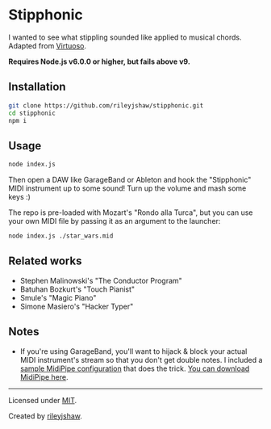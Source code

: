 Stipphonic
========

I wanted to see what stippling sounded like applied to musical chords. Adapted from [Virtuoso](https://github.com/rileyjshaw/virtuoso).

**Requires Node.js v6.0.0 or higher, but fails above v9.**

## Installation

```bash
git clone https://github.com/rileyjshaw/stipphonic.git
cd stipphonic
npm i
```

## Usage

```bash
node index.js
```

Then open a DAW like GarageBand or Ableton and hook the "Stipphonic" MIDI
instrument up to some sound! Turn up the volume and mash some keys :)

The repo is pre-loaded with Mozart's "Rondo alla Turca", but you can use your
own MIDI file by passing it as an argument to the launcher:

```bash
node index.js ./star_wars.mid
```

## Related works

 - Stephen Malinowski's "The Conductor Program"
 - Batuhan Bozkurt's "Touch Pianist"
 - Smule's "Magic Piano"
 - Simone Masiero's "Hacker Typer"

## Notes

 - If you're using GarageBand, you'll want to hijack & block your actual MIDI
 instrument's stream so that you don't get double notes. I included a [sample
 MidiPipe configuration](./block_keyboard.mipi) that does the trick. [You can
 download MidiPipe here](http://www.subtlesoft.square7.net/MidiPipe.html).

-------------------------------------------------------------------------------

Licensed under
[MIT](https://github.com/rileyjshaw/stipphonic/blob/master/LICENSE).

Created by [rileyjshaw](http://rileyjshaw.com/).
